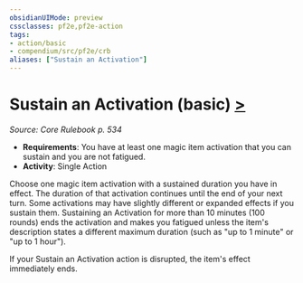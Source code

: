 ```yaml
---
obsidianUIMode: preview
cssclasses: pf2e,pf2e-action
tags:
- action/basic
- compendium/src/pf2e/crb
aliases: ["Sustain an Activation"]
---
```

# Sustain an Activation (basic) [>](rules/core-rulebook/chapter-9-playing-the-game.md#Actions "Single Action")
*Source: Core Rulebook p. 534*  


- **Requirements**: You have at least one magic item activation that you can sustain and you are not fatigued.
- **Activity**: Single Action

Choose one magic item activation with a sustained duration you have in effect. The duration of that activation continues until the end of your next turn. Some activations may have slightly different or expanded effects if you sustain them. Sustaining an Activation for more than 10 minutes (100 rounds) ends the activation and makes you fatigued unless the item's description states a different maximum duration (such as "up to 1 minute" or "up to 1 hour").

If your Sustain an Activation action is disrupted, the item's effect immediately ends.